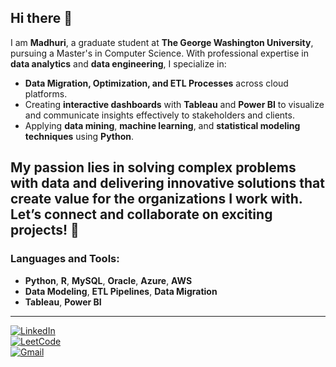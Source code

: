 ## Hi there 👋

I am **Madhuri**, a graduate student at **The George Washington University**, pursuing a Master's in Computer Science. With professional expertise in **data analytics** and **data engineering**, I specialize in:

- **Data Migration, Optimization, and ETL Processes** across cloud platforms.
- Creating **interactive dashboards** with **Tableau** and **Power BI** to visualize and communicate insights effectively to stakeholders and clients.
- Applying **data mining**, **machine learning**, and **statistical modeling techniques** using **Python**.

My passion lies in solving complex problems with data and delivering innovative solutions that create value for the organizations I work with. Let’s connect and collaborate on exciting projects! 🚀
---

### Languages and Tools:
- **Python**, **R**, **MySQL**, **Oracle**, **Azure**, **AWS**
- **Data Modeling**, **ETL Pipelines**, **Data Migration**
- **Tableau**, **Power BI**

---
[![LinkedIn](https://img.shields.io/badge/LinkedIn-0077B5?style=for-the-badge&logo=linkedin&logoColor=white)](https://www.linkedin.com/in/madhuri-duvvuri/)  
[![LeetCode](https://img.shields.io/badge/LeetCode-FFA116?style=for-the-badge&logo=leetcode&logoColor=white)](https://leetcode.com/u/Madhuri9/)  
[![Gmail](https://img.shields.io/badge/Gmail-D14836?style=for-the-badge&logo=gmail&logoColor=white)](mailto:madhuriduvvuri.jobs@gmail.com)

